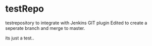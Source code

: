 # testRepo
testrepository to integrate with Jenkins GIT plugin
Edited to create a seperate branch and merge to master.

its just a test..
